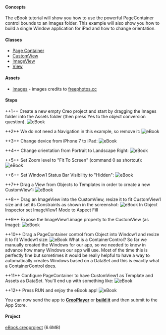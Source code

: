 #### Concepts
The eBook tutorial will show you how to use the powerful PageContainer control bounds to an Images folder. This example will also show you how to build a single Window application for iPad and how to change orientation.

#### Classes
* [Page Container](../classes/PageContainer.md)
* [CustomView](../classes/CustomView.md)
* [ImageView](../classes/ImageView.md)
* [View](../classes/View.md)	
		
#### Assets
* [Images](../assets/ebook_assets.zip) - images credits to [freephotos.cc](https://freephotos.cc)


#### Steps
++1++ Create a new empty Creo project and start by dragging the Images folder into the Assets folder (then press Yes to the object conversion question).
![eBook](../images/tutorials/ebook1.gif)

++2++ We do not need a Navigation in this example, so remove it:
![eBook](../images/tutorials/ebook2.gif)

++3++ Change device from iPhone 7 to iPad:
![eBook](../images/tutorials/ebook-2.png)

++4++ Change orientation from Portrait to Landscape Right:
![eBook](../images/tutorials/ebook-3.png)

++5++ Set Zoom level to "Fit To Screen" (command 0 as shortcut):
![eBook](../images/tutorials/ebook-4.png)

++6++ Set Window1 Status Bar Visibility to "Hidden":
![eBook](../images/tutorials/ebook-5.png)

++7++ Drag a View from Objects to Templates in order to create a new CustomView1:
![eBook](../images/tutorials/ebook-6.png)

++8++ Drag an ImageView into the CustomView, resize it to fit CustomView1 size and set its Constraints as shown in the screenshot:
![eBook](../images/tutorials/ebook-7.png)
In Object Inspector set ImageView1 Mode to Aspect Fill

++9++ Expose the ImageView1.image property to the CustomView (as Image):
![eBook](../images/tutorials/ebook-8.png)

++10++ Drag a PageContainer control from Object into Window1 and resize it to fit Window1 size:
![eBook](../images/tutorials/ebook-9.png)
What is a ContainerControl? So far we manually created the Windows for our app, so we needed to know in advance how many Windows our app will use. Most of the time this is perfectly fine but sometimes it would be really helpful to have a way to automatically creates Windows based on a DataSet and this is exactly what a ContainerControl does.

++11++ Configure PageContainer to have CustomView1 as Template and Assets as DataSet. You'll end up with something like:
![eBook](../images/tutorials/ebook-10.png)

++12++ Press RUN and enjoy the eBook app!
![eBook](../images/tutorials/ebook3.gif)

You can now send the app to **[CreoPlayer](../creo/creoplayer.md)** or **[build it](../creo/build-your-app.md)** and then submit to the App Store.

#### Project
<a href="../assets/ebook.zip">eBook.creoproject</a> (6.6MB)
